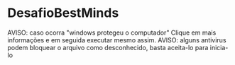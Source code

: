 # DesafioBestMinds
 
AVISO: caso ocorra "windows protegeu o computador" Clique em mais informações e em seguida executar mesmo assim.
AVISO: alguns antivirus podem bloquear o arquivo como desconhecido, basta aceita-lo para inicia-lo
